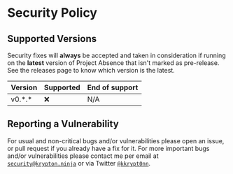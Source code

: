 # Security Policy

## Supported Versions

Security fixes will **always** be accepted and taken in consideration if running on the **latest** version of Project
Absence that isn't marked as pre-release. See the releases page to know which version is the latest.

| Version  | Supported | End of support |
| -------- | --------- | -------------- |
| v0.\*.\* | :x:       | N/A            |

## Reporting a Vulnerability

For usual and non-critical bugs and/or vulnerabilities please open an issue, or pull request if you already have a fix
for it. For more important bugs and/or vulnerabilities please contact me per email
at [`security@krypton.ninja`](mailto:security@krypton.ninja) or via
Twitter [`@kkrypt0nn`](https://twitter.com/kkrypt0nn).
